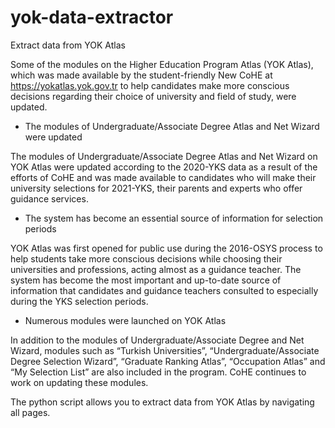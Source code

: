# yok-data-extractor
Extract data from YOK Atlas

Some of the modules on the Higher Education Program Atlas (YOK Atlas), which was made available by the student-friendly New CoHE at https://yokatlas.yok.gov.tr to help candidates make more conscious decisions regarding their choice of university and field of study, were updated.

- The modules of Undergraduate/Associate Degree Atlas and Net Wizard were updated

The modules of Undergraduate/Associate Degree Atlas and Net Wizard on YOK Atlas were updated according to the 2020-YKS data as a result of the efforts of CoHE and was made available to candidates who will make their university selections for 2021-YKS, their parents and experts who offer guidance services.

- The system has become an essential source of information for selection periods

YOK Atlas was first opened for public use during the 2016-OSYS process to help students take more conscious decisions while choosing their universities and professions, acting almost as a guidance teacher. The system has become the most important and up-to-date source of information that candidates and guidance teachers consulted to especially during the YKS selection periods.

- Numerous modules were launched on YOK Atlas

In addition to the modules of Undergraduate/Associate Degree and Net Wizard, modules such as “Turkish Universities”, “Undergraduate/Associate Degree Selection Wizard”, “Graduate Ranking Atlas”, “Occupation Atlas” and “My Selection List” are also included in the program. CoHE continues to work on updating these modules.

The python script allows you to extract data from YOK Atlas by navigating all pages.

